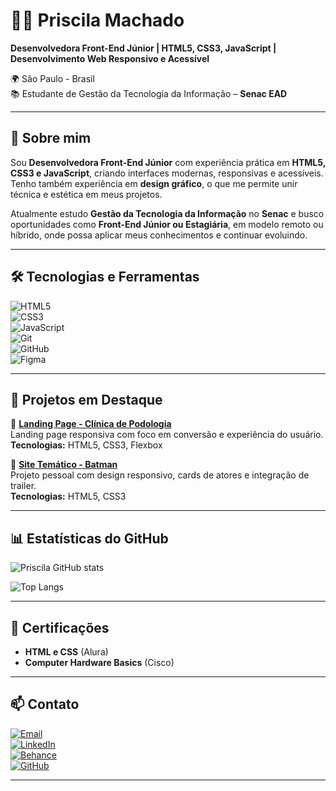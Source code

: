# 👩‍💻 Priscila Machado  

**Desenvolvedora Front-End Júnior | HTML5, CSS3, JavaScript | Desenvolvimento Web Responsivo e Acessível**  

🌍 São Paulo - Brasil  
📚 Estudante de Gestão da Tecnologia da Informação – **Senac EAD**  

---

## 🚀 Sobre mim  
Sou **Desenvolvedora Front-End Júnior** com experiência prática em **HTML5, CSS3 e JavaScript**, criando interfaces modernas, responsivas e acessíveis.  
Tenho também experiência em **design gráfico**, o que me permite unir técnica e estética em meus projetos.  

Atualmente estudo **Gestão da Tecnologia da Informação** no **Senac** e busco oportunidades como **Front-End Júnior ou Estagiária**, em modelo remoto ou híbrido, onde possa aplicar meus conhecimentos e continuar evoluindo.  

---

## 🛠️ Tecnologias e Ferramentas  

![HTML5](https://img.shields.io/badge/HTML5-E34F26?style=for-the-badge&logo=html5&logoColor=white)  
![CSS3](https://img.shields.io/badge/CSS3-1572B6?style=for-the-badge&logo=css3&logoColor=white)  
![JavaScript](https://img.shields.io/badge/JavaScript-F7DF1E?style=for-the-badge&logo=javascript&logoColor=black)  
![Git](https://img.shields.io/badge/Git-F05032?style=for-the-badge&logo=git&logoColor=white)  
![GitHub](https://img.shields.io/badge/GitHub-181717?style=for-the-badge&logo=github&logoColor=white)  
![Figma](https://img.shields.io/badge/Figma-F24E1E?style=for-the-badge&logo=figma&logoColor=white)  

---

## 📂 Projetos em Destaque  

🔹 **[Landing Page - Clínica de Podologia](#)**  
Landing page responsiva com foco em conversão e experiência do usuário.  
**Tecnologias:** HTML5, CSS3, Flexbox  

🔹 **[Site Temático - Batman](https://priscilamac2023.github.io)**  
Projeto pessoal com design responsivo, cards de atores e integração de trailer.  
**Tecnologias:** HTML5, CSS3  

---

## 📊 Estatísticas do GitHub  

![Priscila GitHub stats](https://github-readme-stats.vercel.app/api?username=priscilamac2023&show_icons=true&theme=radical)  

![Top Langs](https://github-readme-stats.vercel.app/api/top-langs/?username=priscilamac2023&layout=compact&theme=radical)  

---

## 📜 Certificações  
- **HTML e CSS** (Alura)  
- **Computer Hardware Basics** (Cisco)  

---

## 📫 Contato  

[![Email](https://img.shields.io/badge/Email-D14836?style=for-the-badge&logo=gmail&logoColor=white)](mailto:priscilamac2023@gmail.com)  
[![LinkedIn](https://img.shields.io/badge/LinkedIn-0077B5?style=for-the-badge&logo=linkedin&logoColor=white)](https://www.linkedin.com/in/priscila-machado-5a2902260)  
[![Behance](https://img.shields.io/badge/Behance-1769FF?style=for-the-badge&logo=behance&logoColor=white)](https://www.behance.net/priscilcunham)  
[![GitHub](https://img.shields.io/badge/GitHub-181717?style=for-the-badge&logo=github&logoColor=white)](https://github.com/priscilamac2023)  

---
